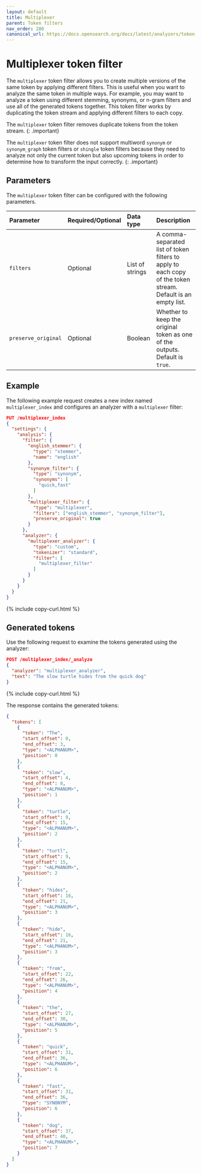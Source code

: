 ```yaml
---
layout: default
title: Multiplexer
parent: Token filters
nav_order: 280
canonical_url: https://docs.opensearch.org/docs/latest/analyzers/token-filters/multiplexer/
---
```


# Multiplexer token filter

The `multiplexer` token filter allows you to create multiple versions of the same token by applying different filters. This is useful when you want to analyze the same token in multiple ways. For example, you may want to analyze a token using different stemming, synonyms, or n-gram filters and use all of the generated tokens together. This token filter works by duplicating the token stream and applying different filters to each copy.

The `multiplexer` token filter removes duplicate tokens from the token stream.
{: .important}

The `multiplexer` token filter does not support multiword `synonym` or `synonym_graph` token filters or `shingle` token filters because they need to analyze not only the current token but also upcoming tokens in order to determine how to transform the input correctly.
{: .important}

## Parameters

The `multiplexer` token filter can be configured with the following parameters.

Parameter | Required/Optional | Data type | Description
:--- | :--- | :--- | :--- 
`filters` | Optional | List of strings | A comma-separated list of token filters to apply to each copy of the token stream. Default is an empty list.
`preserve_original` | Optional | Boolean | Whether to keep the original token as one of the outputs. Default is `true`.

## Example

The following example request creates a new index named `multiplexer_index` and configures an analyzer with a `multiplexer` filter:

```json
PUT /multiplexer_index
{
  "settings": {
    "analysis": {
      "filter": {
        "english_stemmer": {
          "type": "stemmer",
          "name": "english"
        },
        "synonym_filter": {
          "type": "synonym",
          "synonyms": [
            "quick,fast"
          ]
        },
        "multiplexer_filter": {
          "type": "multiplexer",
          "filters": ["english_stemmer", "synonym_filter"],
          "preserve_original": true
        }
      },
      "analyzer": {
        "multiplexer_analyzer": {
          "type": "custom",
          "tokenizer": "standard",
          "filter": [
            "multiplexer_filter"
          ]
        }
      }
    }
  }
}
```
{% include copy-curl.html %}

## Generated tokens

Use the following request to examine the tokens generated using the analyzer:

```json
POST /multiplexer_index/_analyze
{
  "analyzer": "multiplexer_analyzer",
  "text": "The slow turtle hides from the quick dog"
}
```
{% include copy-curl.html %}

The response contains the generated tokens:

```json
{
  "tokens": [
    {
      "token": "The",
      "start_offset": 0,
      "end_offset": 3,
      "type": "<ALPHANUM>",
      "position": 0
    },
    {
      "token": "slow",
      "start_offset": 4,
      "end_offset": 8,
      "type": "<ALPHANUM>",
      "position": 1
    },
    {
      "token": "turtle",
      "start_offset": 9,
      "end_offset": 15,
      "type": "<ALPHANUM>",
      "position": 2
    },
    {
      "token": "turtl",
      "start_offset": 9,
      "end_offset": 15,
      "type": "<ALPHANUM>",
      "position": 2
    },
    {
      "token": "hides",
      "start_offset": 16,
      "end_offset": 21,
      "type": "<ALPHANUM>",
      "position": 3
    },
    {
      "token": "hide",
      "start_offset": 16,
      "end_offset": 21,
      "type": "<ALPHANUM>",
      "position": 3
    },
    {
      "token": "from",
      "start_offset": 22,
      "end_offset": 26,
      "type": "<ALPHANUM>",
      "position": 4
    },
    {
      "token": "the",
      "start_offset": 27,
      "end_offset": 30,
      "type": "<ALPHANUM>",
      "position": 5
    },
    {
      "token": "quick",
      "start_offset": 31,
      "end_offset": 36,
      "type": "<ALPHANUM>",
      "position": 6
    },
    {
      "token": "fast",
      "start_offset": 31,
      "end_offset": 36,
      "type": "SYNONYM",
      "position": 6
    },
    {
      "token": "dog",
      "start_offset": 37,
      "end_offset": 40,
      "type": "<ALPHANUM>",
      "position": 7
    }
  ]
}
```
